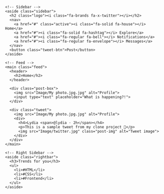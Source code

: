 <!DOCTYPE html>
<html lang="en">
<head>
  <meta charset="UTF-8">
  <meta name="viewport" content="width=device-width, initial-scale=1.0">
  <title>Twitter Clone</title>
  <link rel="stylesheet" href="twitter.css">
  <link rel="stylesheet" href="https://cdnjs.cloudflare.com/ajax/libs/font-awesome/6.5.2/css/all.min.css">
</head>
<body>
  <div class="container">
    
    <!-- Sidebar -->
    <aside class="sidebar">
      <h2 class="logo"><i class="fa-brands fa-x-twitter"></i></h2>
      <nav>
        <a href="#" class="active"><i class="fa-solid fa-house"></i> Home</a>
        <a href="#"><i class="fa-solid fa-hashtag"></i> Explore</a>
        <a href="#"><i class="fa-regular fa-bell"></i> Notifications</a>
        <a href="#"><i class="fa-regular fa-envelope"></i> Messages</a>
      </nav>
      <button class="tweet-btn">Post</button>
    </aside>
    
    <!-- Feed -->
    <main class="feed">
      <header>
        <h2>Home</h2>
      </header>
      
      <div class="post-box">
        <img src="Image/My photo.jpg.jpg" alt="Profile">
        <input type="text" placeholder="What is happening?!">
      </div>
      
      <div class="tweet">
        <img src="Image/My photo.jpg.jpg" alt="Profile">
        <div>
          <h4>Lydia <span>@lydia · 2h</span></h4>
          <p>This is a sample tweet from my clone project 🚀</p>
          <img src="Image/twitter.jpg" class="post-img" alt="Tweet image">
        </div>
      </div>
    </main>
    
    <!-- Right Sidebar -->
    <aside class="rightbar">
      <h3>Trends for you</h3>
      <ul>
        <li>#HTML</li>
        <li>#CSS</li>
        <li>#Frontend</li>
      </ul>
    </aside>
    
  </div>
</body>
</html>
